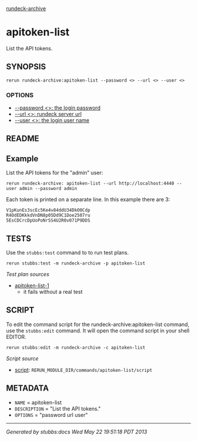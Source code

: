 [rundeck-archive](../../index.html)
# apitoken-list 

List the API tokens.

## SYNOPSIS

    rerun rundeck-archive:apitoken-list --password <> --url <> --user <>

### OPTIONS

* [    --password <>: the login password](../../options/password/index.html)
* [    --url <>: rundeck server url](../../options/url/index.html)
* [    --user <>: the login user name](../../options/user/index.html)

## README

Example
-------

List the API tokens for the "admin" user:

    rerun rundeck-archive: apitoken-list --url http://localhost:4440 --user admin --password admin
    
Each token is printed on a separate line.
In this example there are 3:
    
    V1pKunEs3scEc5Ke4v84ddU34DkO0Cdp
    R4OdEDKkkdVnDN8p05Dd9C1Doe2507ru
    5EsCDCrcDpUoPoNrSS4U2R0v071P9DDS

## TESTS

Use the `stubbs:test` command to to run test plans.

    rerun stubbs:test -m rundeck-archive -p apitoken-list

*Test plan sources*

* [apitoken-list-1](../../tests/apitoken-list-1.html)
  * it fails without a real test

## SCRIPT

To edit the command script for the rundeck-archive:apitoken-list command, 
use the `stubbs:edit`
command. It will open the command script in your shell EDITOR.

    rerun stubbs:edit -m rundeck-archive -c apitoken-list

*Script source*

* [script](script.html): `RERUN_MODULE_DIR/commands/apitoken-list/script`

## METADATA

* `NAME` = apitoken-list
* `DESCRIPTION` = "List the API tokens."
* `OPTIONS` = "password url user"

----

*Generated by stubbs:docs Wed May 22 19:51:18 PDT 2013*

